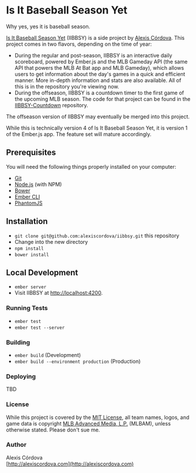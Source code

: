 # Is It Baseball Season Yet

Why yes, yes it is baseball season.

[Is It Baseball Season Yet](http://isitbaseballseasonyet.com) (IIBBSY) is a side project by [Alexis Córdova](http://alexiscordova.com). This project comes in two flavors, depending on the time of year:

* During the regular and post-season, IIBBSY is an interactive daily scoreboard, powered by Ember.js and the MLB Gameday API (the same API that powers the MLB At Bat app and MLB Gameday), which allows users to get information about the day's games in a quick and efficient manner. More in-depth information and stats are also available. All of this is in the repository you're viewing now.
* During the offseason, IIBBSY is a countdown timer to the first game of the upcoming MLB season. The code for that project can be found in the [IIBBSY-Countdown](https://github.com/alexiscordova/iibbsy-countdown) repository.

The offseason version of IIBBSY may eventually be merged into this project.

While this is technically version 4 of Is It Baseball Season Yet, it is version 1 of the Ember.js app. The feature set will mature accordingly.

## Prerequisites

You will need the following things properly installed on your computer:

* [Git](http://git-scm.com/)
* [Node.js](http://nodejs.org/) (with NPM)
* [Bower](http://bower.io/)
* [Ember CLI](http://ember-cli.com/)
* [PhantomJS](http://phantomjs.org/)

## Installation

* `git clone git@github.com:alexiscordova/iibbsy.git` this repository
* Change into the new directory
* `npm install`
* `bower install`

## Local Development

* `ember server`
* Visit IIBBSY at [http://localhost:4200](http://localhost:4200).

### Running Tests

* `ember test`
* `ember test --server`

### Building

* `ember build` (Development)
* `ember build --environment production` (Production)

### Deploying

TBD

### License

While this project is covered by the [MIT License](https://mit-license.org), all team names, logos, and game data is copyright [MLB Advanced Media, L.P.](http://gdx.mlb.com/components/copyright.txt) (MLBAM), unless otherwise stated. Please don't sue me.

### Author

Alexis Córdova  
[http://alexiscordova.com](http://alexiscordova.com)
